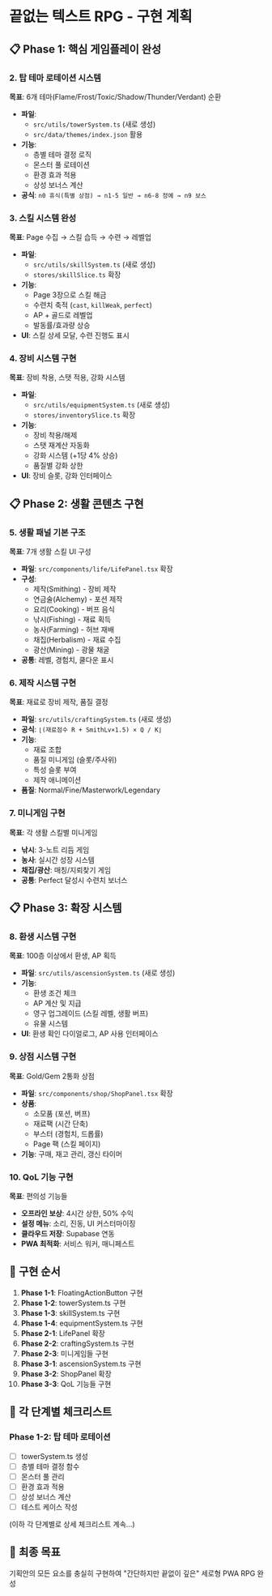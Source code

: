 # 끝없는 텍스트 RPG - 구현 계획

## 📋 Phase 1: 핵심 게임플레이 완성

### 2. 탑 테마 로테이션 시스템
**목표**: 6개 테마(Flame/Frost/Toxic/Shadow/Thunder/Verdant) 순환
- **파일**: 
  - `src/utils/towerSystem.ts` (새로 생성)
  - `src/data/themes/index.json` 활용
- **기능**:
  - 층별 테마 결정 로직
  - 몬스터 풀 로테이션
  - 환경 효과 적용
  - 상성 보너스 계산
- **공식**: `n0 휴식(특별 상점) → n1-5 일반 → n6-8 정예 → n9 보스`

### 3. 스킬 시스템 완성
**목표**: Page 수집 → 스킬 습득 → 수련 → 레벨업
- **파일**:
  - `src/utils/skillSystem.ts` (새로 생성)
  - `stores/skillSlice.ts` 확장
- **기능**:
  - Page 3장으로 스킬 해금
  - 수련치 축적 (`cast`, `killWeak`, `perfect`)
  - AP + 골드로 레벨업
  - 발동률/효과량 상승
- **UI**: 스킬 상세 모달, 수련 진행도 표시

### 4. 장비 시스템 구현
**목표**: 장비 착용, 스탯 적용, 강화 시스템
- **파일**:
  - `src/utils/equipmentSystem.ts` (새로 생성)
  - `stores/inventorySlice.ts` 확장
- **기능**:
  - 장비 착용/해제
  - 스탯 재계산 자동화
  - 강화 시스템 (+1당 4% 상승)
  - 품질별 강화 상한
- **UI**: 장비 슬롯, 강화 인터페이스

## 📋 Phase 2: 생활 콘텐츠 구현

### 5. 생활 패널 기본 구조
**목표**: 7개 생활 스킬 UI 구성
- **파일**: `src/components/life/LifePanel.tsx` 확장
- **구성**:
  - 제작(Smithing) - 장비 제작
  - 연금술(Alchemy) - 포션 제작
  - 요리(Cooking) - 버프 음식
  - 낚시(Fishing) - 재료 획득
  - 농사(Farming) - 허브 재배
  - 채집(Herbalism) - 재료 수집
  - 광산(Mining) - 광물 채굴
- **공통**: 레벨, 경험치, 쿨다운 표시

### 6. 제작 시스템 구현
**목표**: 재료로 장비 제작, 품질 결정
- **파일**: `src/utils/craftingSystem.ts` (새로 생성)
- **공식**: `⌊(재료점수 R + SmithLv×1.5) × Q / K⌋`
- **기능**:
  - 재료 조합
  - 품질 미니게임 (슬롯/주사위)
  - 특성 슬롯 부여
  - 제작 애니메이션
- **품질**: Normal/Fine/Masterwork/Legendary

### 7. 미니게임 구현
**목표**: 각 생활 스킬별 미니게임
- **낚시**: 3-노트 리듬 게임
- **농사**: 실시간 성장 시스템
- **채집/광산**: 매칭/지뢰찾기 게임
- **공통**: Perfect 달성시 수련치 보너스

## 📋 Phase 3: 확장 시스템

### 8. 환생 시스템 구현
**목표**: 100층 이상에서 환생, AP 획득
- **파일**: `src/utils/ascensionSystem.ts` (새로 생성)
- **기능**:
  - 환생 조건 체크
  - AP 계산 및 지급
  - 영구 업그레이드 (스킬 레벨, 생활 버프)
  - 유물 시스템
- **UI**: 환생 확인 다이얼로그, AP 사용 인터페이스

### 9. 상점 시스템 구현
**목표**: Gold/Gem 2통화 상점
- **파일**: `src/components/shop/ShopPanel.tsx` 확장
- **상품**:
  - 소모품 (포션, 버프)
  - 재료팩 (시간 단축)
  - 부스터 (경험치, 드롭률)
  - Page 팩 (스킬 페이지)
- **기능**: 구매, 재고 관리, 갱신 타이머

### 10. QoL 기능 구현
**목표**: 편의성 기능들
- **오프라인 보상**: 4시간 상한, 50% 수익
- **설정 메뉴**: 소리, 진동, UI 커스터마이징
- **클라우드 저장**: Supabase 연동
- **PWA 최적화**: 서비스 워커, 매니페스트

## 🔄 구현 순서

1. **Phase 1-1**: FloatingActionButton 구현
2. **Phase 1-2**: towerSystem.ts 구현  
3. **Phase 1-3**: skillSystem.ts 구현
4. **Phase 1-4**: equipmentSystem.ts 구현
5. **Phase 2-1**: LifePanel 확장
6. **Phase 2-2**: craftingSystem.ts 구현
7. **Phase 2-3**: 미니게임들 구현
8. **Phase 3-1**: ascensionSystem.ts 구현
9. **Phase 3-2**: ShopPanel 확장
10. **Phase 3-3**: QoL 기능들 구현

## 📝 각 단계별 체크리스트

### Phase 1-2: 탑 테마 로테이션
- [ ] towerSystem.ts 생성
- [ ] 층별 테마 결정 함수
- [ ] 몬스터 풀 관리
- [ ] 환경 효과 적용
- [ ] 상성 보너스 계산
- [ ] 테스트 케이스 작성

(이하 각 단계별로 상세 체크리스트 계속...)

## 🎯 최종 목표

기획안의 모든 요소를 충실히 구현하여 "간단하지만 끝없이 깊은" 세로형 PWA RPG 완성 